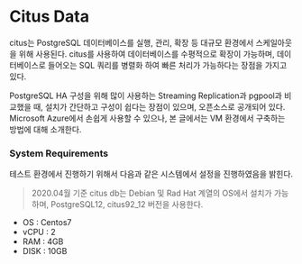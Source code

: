 # Citus Data 

citus는 PostgreSQL 데이터베이스를 실행, 관리, 확장 등 대규모 환경에서 스케일아웃을 위해 사용된다. citus를 사용하여 데이터베이스를 수평적으로 확장이 가능하며, 데이터베이스로 들어오는 SQL 쿼리를 병렬화 하여 빠른 처리가 가능하다는 장점을 가지고 있다. 

PostgreSQL HA 구성을 위해 많이 사용하는 Streaming Replication과 pgpool과 비교했을 때, 설치가 간단하고 구성이 쉽다는 장점이 있으며, 오픈소스로 공개되어 있다. Microsoft Azure에서 손쉽게 사용할 수 있으나, 본 글에서는 VM 환경에서 구축하는 방법에 대해 소개한다. 



### System Requirements

테스트 환경에서 진행하기 위해서 다음과 같은 시스템에서 설정을 진행하였음을 밝힌다. 

> 2020.04월 기준 citus db는 Debian 및 Rad Hat 계열의 OS에서 설치가 가능하며, PostgreSQL12, citus92_12 버전을 사용한다. 

* OS : Centos7 
* vCPU : 2 
* RAM : 4GB
* DISK : 10GB 



